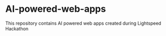 # AI-powered-web-apps
This repository contains AI powered web apps created during Lightspeed Hackathon
